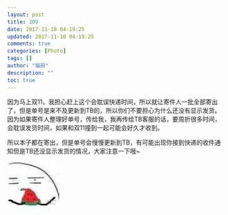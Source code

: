 ```yaml
---
layout: post
title: 309
date: 2017-11-10 04:19:25
updated: 2017-11-10 04:19:25
comments: true
categories: [Photo]
tags: []
author: "猫厨"
description: ""
toc: true
---
```


<p>因为马上双11，我担心赶上这个会耽误快递时间，所以就让寄件人一批全部寄出了，但是单号是来不及更新到TB的，所以你们不要担心为什么还没有显示发货。因为如果寄件人整理好单号，传给我，我再传给TB客服的话，要周折很多时间，会耽误发货时间，如果和双11撞到一起可能会好久才收到。</p> 
<p>所以本子都在寄出，但是单号会慢慢更新到TB，有可能出现你接到快递的收件通知但是TB还没显示发货的情况，大家注意一下哦~</p>

![](https://raw.githubusercontent.com/alicewish/meowchain247/master/img_cVZNdzJtQk9JV2V1aS9rcXlaL0czZ0l1Yy9WS0tWSTZ2L043MEJSb25URk9rYXg4cHRYbjZnPT0.jpg)